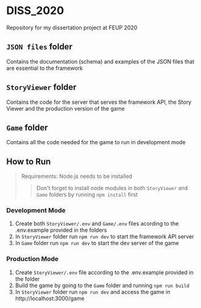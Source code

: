 # DISS_2020

Repository for my dissertation project at FEUP 2020

## `JSON files` folder
Contains the documentation (schema) and examples of the JSON files that are essential to the framework

## `StoryViewer` folder
Contains the code for the server that serves the framework API, the Story Viewer and the production version of the game

## `Game` folder
Contains all the code needed for the game to run in development mode

## How to Run
> Requirements: Node.js needs to be installed
>> Don't forget to install node modules in both `StoryViewer` and `Game` folders by running `npm install` first

### Development Mode
1. Create both `StoryViewer/.env` and `Game/.env` files acording to the .env.example provided in the folders
2. In `StoryViewer` folder run `npm run dev` to start the framework API server
3. In `Game` folder run `npm run dev` to start the dev server of the game

### Production Mode
1. Create `StoryViewer/.env` file according to the .env.example provided in the folder
2. Build the game by going to the `Game` folder and running `npm run build`
3. In `StoryViewer` folder run `npm run dev` and access the game in http://localhost:3000/game
